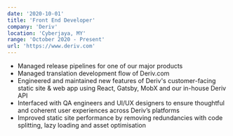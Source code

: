 ```yaml
---
date: '2020-10-01'
title: 'Front End Developer'
company: 'Deriv'
location: 'Cyberjaya, MY'
range: 'October 2020 - Present'
url: 'https://www.deriv.com'
---
```


- Managed release pipelines for one of our major products
- Managed translation development flow of Deriv.com
- Engineered and maintained new features of Deriv's customer-facing static site &
  web app using React, Gatsby, MobX and our in-house Deriv API
- Interfaced with QA engineers and UI/UX designers to ensure thoughtful and
  coherent user experiences across Deriv’s platforms
- Improved static site performance by removing redundancies with code splitting,
  lazy loading and asset optimisation
